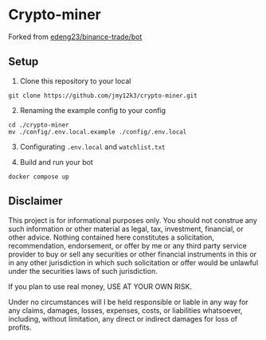 # Crypto-miner

Forked from [edeng23/binance-trade/bot](https://github.com/edeng23/binance-trade-bot/tree/master)

## Setup

1. Clone this repository to your local

```shell
git clone https://github.com/jmy12k3/crypto-miner.git
```

2. Renaming the example config to your config

```shell
cd ./crypto-miner
mv ./config/.env.local.example ./config/.env.local
```

3. Configurating ```.env.local``` and ```watchlist.txt```

4. Build and run your bot

```
docker compose up
```

## Disclaimer

This project is for informational purposes only. You should not construe any such information or other material as legal, tax, investment, financial, or other advice. Nothing contained here constitutes a solicitation, recommendation, endorsement, or offer by me or any third party service provider to buy or sell any securities or other financial instruments in this or in any other jurisdiction in which such solicitation or offer would be unlawful under the securities laws of such jurisdiction.

If you plan to use real money, USE AT YOUR OWN RISK.

Under no circumstances will I be held responsible or liable in any way for any claims, damages, losses, expenses, costs, or liabilities whatsoever, including, without limitation, any direct or indirect damages for loss of profits.